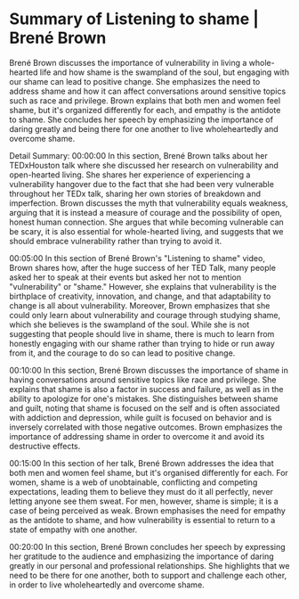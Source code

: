 # Summary of Listening to shame | Brené Brown

Brené Brown discusses the importance of vulnerability in living a whole-hearted life and how shame is the swampland of the soul, but engaging with our shame can lead to positive change. She emphasizes the need to address shame and how it can affect conversations around sensitive topics such as race and privilege. Brown explains that both men and women feel shame, but it's organized differently for each, and empathy is the antidote to shame. She concludes her speech by emphasizing the importance of daring greatly and being there for one another to live wholeheartedly and overcome shame.

Detail Summary: 
00:00:00
In this section, Brené Brown talks about her TEDxHouston talk where she discussed her research on vulnerability and open-hearted living. She shares her experience of experiencing a vulnerability hangover due to the fact that she had been very vulnerable throughout her TEDx talk, sharing her own stories of breakdown and imperfection. Brown discusses the myth that vulnerability equals weakness, arguing that it is instead a measure of courage and the possibility of open, honest human connection. She argues that while becoming vulnerable can be scary, it is also essential for whole-hearted living, and suggests that we should embrace vulnerability rather than trying to avoid it.

00:05:00
In this section of Brené Brown's "Listening to shame" video, Brown shares how, after the huge success of her TED Talk, many people asked her to speak at their events but asked her not to mention "vulnerability" or "shame." However, she explains that vulnerability is the birthplace of creativity, innovation, and change, and that adaptability to change is all about vulnerability. Moreover, Brown emphasizes that she could only learn about vulnerability and courage through studying shame, which she believes is the swampland of the soul. While she is not suggesting that people should live in shame, there is much to learn from honestly engaging with our shame rather than trying to hide or run away from it, and the courage to do so can lead to positive change.

00:10:00
In this section, Brené Brown discusses the importance of shame in having conversations around sensitive topics like race and privilege. She explains that shame is also a factor in success and failure, as well as in the ability to apologize for one's mistakes. She distinguishes between shame and guilt, noting that shame is focused on the self and is often associated with addiction and depression, while guilt is focused on behavior and is inversely correlated with those negative outcomes. Brown emphasizes the importance of addressing shame in order to overcome it and avoid its destructive effects.

00:15:00
In this section of her talk, Brené Brown addresses the idea that both men and women feel shame, but it's organised differently for each. For women, shame is a web of unobtainable, conflicting and competing expectations, leading them to believe they must do it all perfectly, never letting anyone see them sweat. For men, however, shame is simple; it is a case of being perceived as weak. Brown emphasises the need for empathy as the antidote to shame, and how vulnerability is essential to return to a state of empathy with one another.

00:20:00
In this section, Brené Brown concludes her speech by expressing her gratitude to the audience and emphasizing the importance of daring greatly in our personal and professional relationships. She highlights that we need to be there for one another, both to support and challenge each other, in order to live wholeheartedly and overcome shame.

